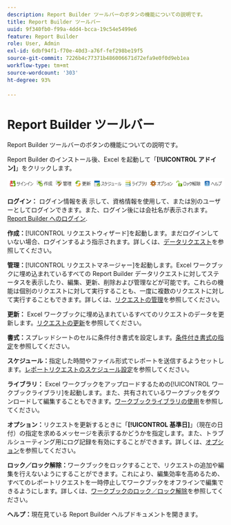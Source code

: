 ```yaml
---
description: Report Builder ツールバーのボタンの機能についての説明です。
title: Report Builder ツールバー
uuid: 9f340fb0-f99a-4dd4-bcca-19c54e5499e6
feature: Report Builder
role: User, Admin
exl-id: 6dbf94f1-f70e-40d3-a76f-fef298be19f5
source-git-commit: 7226b4c77371b486006671d72efa9e0f0d9eb1ea
workflow-type: tm+mt
source-wordcount: '303'
ht-degree: 93%

---
```


# Report Builder ツールバー

Report Builder ツールバーのボタンの機能についての説明です。

Report Builder のインストール後、Excel を起動して「**[!UICONTROL アドイン]**」をクリックします。

![](assets/report_builder_toolbar.png)

**ログイン：** ログイン情報を表  示して、資格情報を使用して、または別のユーザーとしてログインできます。また、ログイン後には会社名が表示されます。  [Report Builder へのログイン](/help/analyze/report-builder/setup/login.md).

**作成：**[!UICONTROL リクエストウィザード]を起動します。まだログインしていない場合、ログインするよう指示されます。詳しくは、[データリクエスト](/help/analyze/report-builder/data-requests/data-requests.md)を参照してください。

**管理：**[!UICONTROL リクエストマネージャー]を起動します。Excel ワークブックに埋め込まれているすべての Report Builder データリクエストに対してステータスを表示したり、編集、更新、削除および管理などが可能です。これらの機能は個別のリクエストに対して実行することも、一度に複数のリクエストに対して実行することもできます。詳しくは、[リクエストの管理](/help/analyze/report-builder/manage-requests/r-arb-manage-requests.md)を参照してください。

**更新：** Excel ワークブックに埋め込まれているすべてのリクエストのデータを更新します。[リクエストの更新](/help/analyze/report-builder/manage-requests/t-refresh-a-request.md)を参照してください。

**書式：**&#x200B;スプレッドシートのセルに条件付き書式を設定します。[条件付き書式の指定](/help/analyze/report-builder/manage-requests/specify-conditional-formatting.md)を参照してください。

**スケジュール：**&#x200B;指定した時間やファイル形式でレポートを送信するようセットします。[レポートリクエストのスケジュール設定](/help/analyze/report-builder/schedule-report-requests.md)を参照してください。

**ライブラリ：** Excel ワークブックをアップロードするための[!UICONTROL ワークブックライブラリ]を起動します。また、共有されているワークブックをダウンロードして編集することもできます。[ワークブックライブラリの使用](/help/analyze/report-builder/workbook-library/t-upload-a-workbook.md)を参照してください。

**オプション：**&#x200B;リクエストを更新するときに「**[!UICONTROL 基準日]**」（現在の日付）の指定を求めるメッセージを表示するかどうかを指定します。また、トラブルシューティング用にログ記録を有効にすることができます。詳しくは、[オプション](/help/analyze/report-builder/options.md)を参照してください。

**ロック／ロック解除：**&#x200B;ワークブックをロックすることで、リクエストの追加や編集を行えないようにすることができます。これにより、編集効率を高めるため、すべてのレポートリクエストを一時停止してワークブックをオフラインで編集できるようにします。詳しくは、[ワークブックのロック／ロック解除](/help/analyze/report-builder/workbook-library/protect-wb.md)を参照してください。

**ヘルプ：**&#x200B;現在見ている Report Builder ヘルプドキュメントを開きます。
